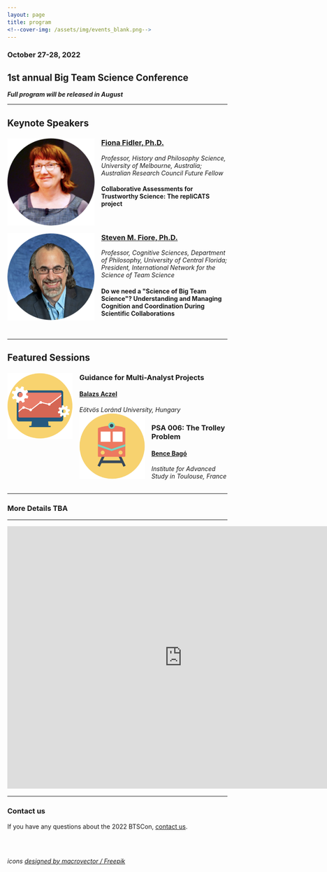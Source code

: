 ```yaml
---
layout: page
title: program
<!--cover-img: /assets/img/events_blank.png-->
---
```


### October 27-28, 2022 
## 1st annual Big Team Science Conference

<b><i>Full program will be released in August</i></b>

***
## Keynote Speakers

<section>
  <a href="https://findanexpert.unimelb.edu.au/profile/3224-fiona-fidler#"><img src="/assets/img/FidlerHeadshot.png" alt="Fiona Fidler, Ph.D." width="200" height="200" style="float: left; margin-right: 15px;"></a>
  <h3><a href="https://findanexpert.unimelb.edu.au/profile/3224-fiona-fidler#">Fiona Fidler, Ph.D.</a></h3>
  <i>Professor, History and Philosophy Science, University of Melbourne, Australia; Australian Research Council Future Fellow</i>
  <h4>Collaborative Assessments for Trustworthy Science: The repliCATS project</h4>
</section>
<br>
<section>
  <a href="https://csl.ist.ucf.edu/People"><img src="/assets/img/FioreHeadshot.png" alt="Steven M. Fiore, Ph.D." width="200" height="200" style="float: left; margin-right: 15px;"></a>
  <h3><a href="https://csl.ist.ucf.edu/People">Steven M. Fiore, Ph.D.</a></h3>
  <i>Professor, Cognitive Sciences, Department of Philosophy, University of Central Florida; President, International Network for the Science of Team Science</i>
  <h4>Do we need a "Science of Big Team Science"?  Understanding and Managing Cognition and Coordination During Scientific Collaborations</h4>
</section>
<br>

***
## Featured Sessions
<section>
  <div class="container-fluid">
    <div class="row justify-content-around">
      <div class="col-sm-3">
        <a href="https://www.nature.com/articles/d41586-022-01332-8"><img src="/assets/img/analysis.png" alt="analysis" width="150" height="150" style="float: left; margin-right: 15px;"></a>
      </div>
      <div class="col-sm-9">
        <h3>Guidance for Multi-Analyst Projects</h3>
        <h4><a href="http://decisionlab.elte.hu/members/balazs-aczel/">Balazs Aczel</a></h4>
        <i>Eötvös Loránd University, Hungary</i>
      </div>
    </div
    <div class="row justify-content-around">
      <div class="col=sm-3">
        <a href="https://psysciacc.org/006-trolley-problem/"><img src="/assets/img/trolley.png" alt="trolley" width="150" height="150" style="float: left; margin-right: 15px;"></a>
      </div>
      <div class="col-sm-9">
        <h3>PSA 006: The Trolley Problem</h3>
        <h4><a href="https://www.iast.fr/people/bence-bago">Bence Bagó</a></h4>
        <i>Institute for Advanced Study in Toulouse, France</i>
      </div>
    </div>
  </div>
</section>

<!--
      <a href=""><img src="/assets/img/tools.png" alt="tools" width="150" height="150" style="float: left; margin-right: 15px;"></a>
      <h3>Panel: Big Team Science Infrastructure</h3>
      <h4><a href="https://www.aggieerin.com/page/about/">Erin Buchanan</a>: Canvas for BTS</h4>
      <i>Harrisburg University of Science and Technology, United States</i>
      <h4><a href="https://www.sydney.edu.au/science/about/our-people/academic-staff/alex-holcombe.html">Alex O. Holcombe</a>: co-creator of <i>tenzing</i></h4>
      <i>University of Sydney, Australia</i>
      <h4>and others (TBA)</h4>
-->    


<br>


***
### More Details TBA

***
<iframe src="https://calendar.google.com/calendar/embed?src=bigteamscienceconference%40gmail.com&ctz=America%2FLos_Angeles" style="border: 0" width="800" height="600" frameborder="0" scrolling="no"></iframe>

***

### Contact us
If you have any questions about the 2022 BTSCon, [contact us](mailto:bigteamscienceconference@gmail.com).

<br>
<br>

*icons <a href="http://www.freepik.com">designed by macrovector / Freepik</a>*